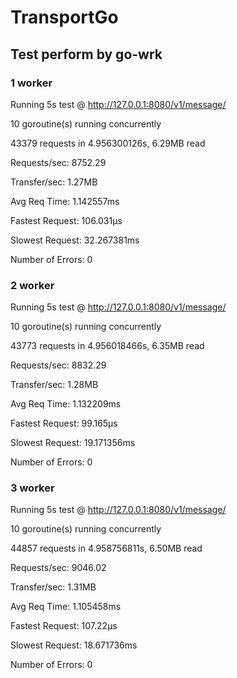 # TransportGo

## Test perform by go-wrk

### 1 worker

Running 5s test @ http://127.0.0.1:8080/v1/message/

  10 goroutine(s) running concurrently
  
43379 requests in 4.956300126s, 6.29MB read

Requests/sec:		8752.29

Transfer/sec:		1.27MB

Avg Req Time:		1.142557ms

Fastest Request:	106.031µs

Slowest Request:	32.267381ms

Number of Errors:	0

### 2 worker 

Running 5s test @ http://127.0.0.1:8080/v1/message/

  10 goroutine(s) running concurrently
  
43773 requests in 4.956018466s, 6.35MB read

Requests/sec:		8832.29

Transfer/sec:		1.28MB

Avg Req Time:		1.132209ms

Fastest Request:	99.165µs

Slowest Request:	19.171356ms

Number of Errors:	0

### 3 worker 

Running 5s test @ http://127.0.0.1:8080/v1/message/

  10 goroutine(s) running concurrently
  
44857 requests in 4.958756811s, 6.50MB read

Requests/sec:		9046.02

Transfer/sec:		1.31MB

Avg Req Time:		1.105458ms

Fastest Request:	107.22µs

Slowest Request:	18.671736ms

Number of Errors:	0
